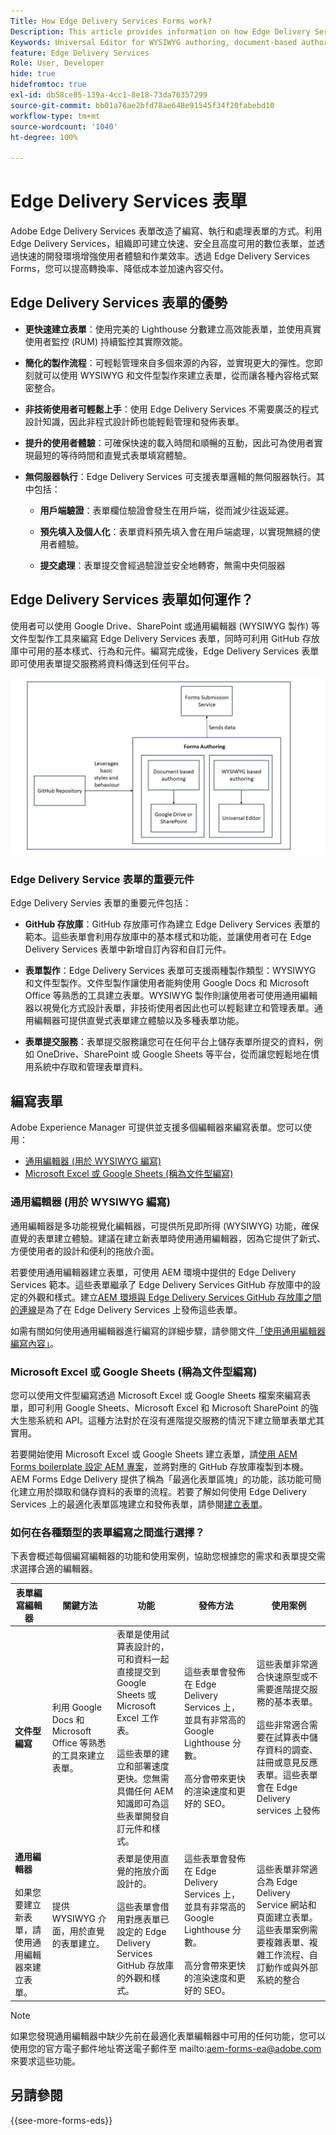 ```yaml
---
Title: How Edge Delivery Services Forms work?
Description: This article provides information on how Edge Delivery Services Forms work. It also provides information on various form authoring platforms, including the Universal Editor and document-based authoring.
Keywords: Universal Editor for WYSIWYG authoring, document-based authoring, Working of Edge Delivery Services Forms, How Edge Delivery Services Forms work?
feature: Edge Delivery Services
Role: User, Developer
hide: true
hidefromtoc: true
exl-id: db58ce85-139a-4cc1-8e18-73da76357299
source-git-commit: bb01a76ae2bfd78ae648e91545f34f20fabebd10
workflow-type: tm+mt
source-wordcount: '1040'
ht-degree: 100%

---
```



# Edge Delivery Services 表單

Adobe Edge Delivery Services 表單改造了編寫、執行和處理表單的方式。利用 Edge Delivery Services，組織即可建立快速、安全且高度可用的數位表單，並透過快速的開發環境增強使用者體驗和作業效率。透過 Edge Delivery Services Forms，您可以提高轉換率、降低成本並加速內容交付。

## Edge Delivery Services 表單的優勢

* **更快速建立表單**：使用完美的 Lighthouse 分數建立高效能表單，並使用真實使用者監控 (RUM) 持續監控其實際效能。

* **簡化的製作流程**：可輕鬆管理來自多個來源的內容，並實現更大的彈性。您即刻就可以使用 WYSIWYG 和文件型製作來建立表單，從而讓各種內容格式緊密整合。

* **非技術使用者可輕鬆上手**：使用 Edge Delivery Services 不需要廣泛的程式設計知識，因此非程式設計師也能輕鬆管理和發佈表單。

* **提升的使用者體驗**：可確保快速的載入時間和順暢的互動，因此可為使用者實現最短的等待時間和直覺式表單填寫體驗。

* **無伺服器執行**：Edge Delivery Services 可支援表單邏輯的無伺服器執行。其中包括：

   * **用戶端驗證**：表單欄位驗證會發生在用戶端，從而減少往返延遲。

   * **預先填入及個人化**：表單資料預先填入會在用戶端處理，以實現無縫的使用者體驗。

   * **提交處理**：表單提交會經過驗證並安全地轉寄，無需中央伺服器

## Edge Delivery Services 表單如何運作？

使用者可以使用 Google Drive、SharePoint 或通用編輯器 (WYSIWYG 製作) 等文件型製作工具來編寫 Edge Delivery Services 表單，同時可利用 GitHub 存放庫中可用的基本樣式、行為和元件。編寫完成後，Edge Delivery Services 表單即可使用表單提交服務將資料傳送到任何平台。

![Edge Delivery Services 表單如何運作](/help/edge/docs/forms/assets/eds-forms-working.png)

### Edge Delivery Service 表單的重要元件

Edge Delivery Servies 表單的重要元件包括：

* **GitHub 存放庫**：GitHub 存放庫可作為建立 Edge Delivery Services 表單的範本。這些表單會利用存放庫中的基本樣式和功能，並讓使用者可在 Edge Delivery Services 表單中新增自訂內容和自訂元件。

* **表單製作**：Edge Delivery Services 表單可支援兩種製作類型：WYSIWYG 和文件型製作。文件型製作讓使用者能夠使用 Google Docs 和 Microsoft Office 等熟悉的工具建立表單。WYSIWYG 製作則讓使用者可使用通用編輯器以視覺化方式設計表單，非技術使用者因此也可以輕鬆建立和管理表單。通用編輯器可提供直覺式表單建立體驗以及多種表單功能。

* **表單提交服務**：表單提交服務讓您可在任何平台上儲存表單所提交的資料，例如 OneDrive、SharePoint 或 Google Sheets 等平台，從而讓您輕鬆地在慣用系統中存取和管理表單資料。

## 編寫表單

Adobe Experience Manager 可提供並支援多個編輯器來編寫表單。您可以使用：
* [通用編輯器 (用於 WYSIWYG 編寫)](#universal-editor-for-wysiwyg-authoring)
* [Microsoft Excel 或 Google Sheets (稱為文件型編寫)](#microsoft-excel-or-google-sheets-known-as-document-based-authoring)

### 通用編輯器 (用於 WYSIWYG 編寫)

通用編輯器是多功能視覺化編輯器，可提供所見即所得 (WYSIWYG) 功能，確保直覺的表單建立體驗。建議在建立新表單時使用通用編輯器，因為它提供了新式、方便使用者的設計和便利的拖放介面。

若要使用通用編輯器建立表單，可使用 AEM 環境中提供的 Edge Delivery Services 範本。這些表單繼承了 Edge Delivery Services GitHub 存放庫中的設定的外觀和樣式。建立[AEM 環境與 Edge Delivery Services GitHub 存放庫之間的連線](/help/edge/docs/forms/universal-editor/getting-started-universal-editor.md)是為了在 Edge Delivery Services 上發佈這些表單。

如需有關如何使用通用編輯器進行編寫的詳細步驟，請參閱文件[「使用通用編輯器編寫內容」](https://experienceleague.adobe.com/zh-hant/docs/experience-manager-cloud-service/content/sites/authoring/universal-editor/authoring)。

### Microsoft Excel 或 Google Sheets (稱為文件型編寫)

您可以使用文件型編寫透過 Microsoft Excel 或 Google Sheets 檔案來編寫表單，即可利用 Google Sheets、Microsoft Excel 和 Microsoft SharePoint 的強大生態系統和 API。這種方法對於在沒有進階提交服務的情況下建立簡單表單尤其實用。

若要開始使用 Microsoft Excel 或 Google Sheets 建立表單，請[使用 AEM Forms boilerplate 設定 AEM 專案](/help/edge/docs/forms/tutorial.md#create-a-new-aem-project-pre-configured-with-adaptive-forms-block)，並將對應的 GitHub 存放庫複製到本機。AEM Forms Edge Delivery 提供了稱為「最適化表單區塊」的功能，該功能可簡化建立用於擷取和儲存資料的表單的流程。若要了解如何使用 Edge Delivery Services 上的最適化表單區塊建立和發佈表單，請參閱[建立表單](/help/edge/docs/forms/create-forms.md)。

<!--
## Adaptive Forms editors (for Core Components or foundation components based authoring)

You can author forms that are engaging, responsive and dynamic. The Adaptive Form editor provides a user-friendly wizard that allows you to quickly create Adaptive Forms. The form wizard features easy tab navigation, enabling you to select pre-configured templates for foundation or core components, themes, data models, and submission options to create a form efficiently. 

[Authoring forms with Core Components](/help/forms/creating-adaptive-form-core-components.md) allows you to leverage standardized data capture components that can be customized, reducing development time and lowering maintenance costs for digital enrollment experiences. These forms can be published using the Adaptive Forms Block on Edge Delivery Services or through the AEM Publish instance. 

[Authoring forms with Foundation Components](/help/forms/create-an-adaptive-form.md) uses classic data capture components. These forms can only be published using the AEM Publish instance. 

You can also publish forms created using Adaptive Forms Editors on Edge Delivery Services by establishing [connection between your AEM environment and the Edge Delivery Services GitHub repository](/help/edge/docs/forms/publishing-forms.md).


| **Adaptive Forms editors** | Provides a wizard-driven approach to quickly start forms authoring using templates, styling, and predefined fields. | Use these editors to create Core Components based forms or Foundation Components based forms. | These forms can be published on Edge Delivery Services or via AEM Publish instances.  | Use these editors to create Core Components based forms or Foundation Components based forms. Ideal for scenarios involving complex forms, complex workflows, custom actions, or integrations with external systems. |  



## Types of Publishing for Edge Delivery Services Forms

You can publish Edge Delivery Services Forms on one of the following:

* **Edge Delivery Services Form Submission**: Edge Delivery Services Form Submissions ensure that form interactions, including submission and data processing, are handled efficiently and securely. This enables a faster and more reliable user experience, particularly during high traffic periods. By processing form submissions at the edge, Edge Delivery Services minimizes the reliance on a centralized server.

* **AEM Publish instance**: The AEM Forms server offers a publish instance that manages the forms and related assets available to end users.
-->

### 如何在各種類型的表單編寫之間進行選擇？

下表會概述每個編寫編輯器的功能和使用案例，協助您根據您的需求和表單提交需求選擇合適的編輯器。

| **表單編寫編輯器** | **關鍵方法** | **功能** | **發佈方法** | **使用案例** |
|--------|-----------|-------|-------|------------------------------------------------|
| **文件型編寫** | 利用 Google Docs 和 Microsoft Office 等熟悉的工具來建立表單。 | 表單是使用試算表設計的，可和資料一起直接提交到 Google Sheets 或 Microsoft Excel 工作表。</br> </br> 這些表單的建立和部署速度更快。您無需具備任何 AEM 知識即可為這些表單開發自訂元件和樣式。 | 這些表單會發佈在 Edge Delivery Services 上，並具有非常高的 Google Lighthouse 分數。 </br> </br>  高分會帶來更快的渲染速度和更好的 SEO。 | 這些表單非常適合快速原型或不需要進階提交服務的基本表單。 </br> </br>  這些非常適合需要在試算表中儲存資料的調查、註冊或意見反應表單。這些表單會在 Edge Delivery services 上發佈 |
| **通用編輯器**  </br> </br> 如果您要建立新表單，請使用通用編輯器來建立表單。 | 提供 WYSIWYG 介面，用於直覺的表單建立。 | 表單是使用直覺的拖放介面設計的。</br> </br>  這些表單會借用對應表單已設定的 Edge Delivery Services GitHub 存放庫的外觀和樣式。 | 這些表單會發佈在 Edge Delivery Services 上，並具有非常高的 Google Lighthouse 分數。 </br> </br> 高分會帶來更快的渲染速度和更好的 SEO。 | 這些表單非常適合為 Edge Delivery Service 網站和頁面建立表單。這些表單案例需要複雜表單、複雜工作流程、自訂動作或與外部系統的整合 |

>[!NOTE]
>
>
> 如果您發現通用編輯器中缺少先前在最適化表單編輯器中可用的任何功能，您可以使用您的官方電子郵件地址寄送電子郵件至 mailto:aem-forms-ea@adobe.com 來要求這些功能。

## 另請參閱

{{see-more-forms-eds}}
